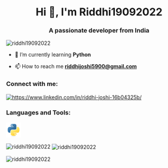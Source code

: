 <h1 align="center">Hi 👋, I'm Riddhi19092022</h1>
<h3 align="center">A passionate developer from India</h3>

<p align="left"> <img src="https://komarev.com/ghpvc/?username=riddhi19092022&label=Profile%20views&color=0e75b6&style=flat" alt="riddhi19092022" /> </p>

- 🌱 I’m currently learning **Python**

- 📫 How to reach me **riddhijoshi5900@gmail.com**

<h3 align="left">Connect with me:</h3>
<p align="left">
<a href="https://linkedin.com/in/https://www.linkedin.com/in/riddhi-joshi-16b04325b/" target="blank"><img align="center" src="https://raw.githubusercontent.com/rahuldkjain/github-profile-readme-generator/master/src/images/icons/Social/linked-in-alt.svg" alt="https://www.linkedin.com/in/riddhi-joshi-16b04325b/" height="30" width="40" /></a>
</p>

<h3 align="left">Languages and Tools:</h3>
<p align="left"> <a href="https://www.python.org" target="_blank" rel="noreferrer"> <img src="https://raw.githubusercontent.com/devicons/devicon/master/icons/python/python-original.svg" alt="python" width="40" height="40"/> </a> </p>

<p><img align="left" src="https://github-readme-stats.vercel.app/api/top-langs?username=riddhi19092022&show_icons=true&locale=en&layout=compact" alt="riddhi19092022" /></p>

<p>&nbsp;<img align="center" src="https://github-readme-stats.vercel.app/api?username=riddhi19092022&show_icons=true&locale=en" alt="riddhi19092022" /></p>

<p><img align="center" src="https://github-readme-streak-stats.herokuapp.com/?user=riddhi19092022&" alt="riddhi19092022" /></p>
